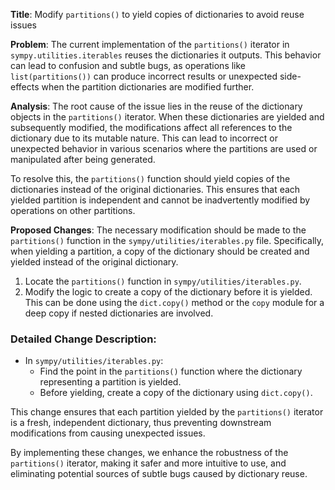 **Title**: Modify `partitions()` to yield copies of dictionaries to avoid reuse issues

**Problem**:
The current implementation of the `partitions()` iterator in `sympy.utilities.iterables` reuses the dictionaries it outputs. This behavior can lead to confusion and subtle bugs, as operations like `list(partitions())` can produce incorrect results or unexpected side-effects when the partition dictionaries are modified further.

**Analysis**:
The root cause of the issue lies in the reuse of the dictionary objects in the `partitions()` iterator. When these dictionaries are yielded and subsequently modified, the modifications affect all references to the dictionary due to its mutable nature. This can lead to incorrect or unexpected behavior in various scenarios where the partitions are used or manipulated after being generated.

To resolve this, the `partitions()` function should yield copies of the dictionaries instead of the original dictionaries. This ensures that each yielded partition is independent and cannot be inadvertently modified by operations on other partitions.

**Proposed Changes**:
The necessary modification should be made to the `partitions()` function in the `sympy/utilities/iterables.py` file. Specifically, when yielding a partition, a copy of the dictionary should be created and yielded instead of the original dictionary.

1. Locate the `partitions()` function in `sympy/utilities/iterables.py`.
2. Modify the logic to create a copy of the dictionary before it is yielded. This can be done using the `dict.copy()` method or the `copy` module for a deep copy if nested dictionaries are involved.

### Detailed Change Description:
- In `sympy/utilities/iterables.py`:
  - Find the point in the `partitions()` function where the dictionary representing a partition is yielded.
  - Before yielding, create a copy of the dictionary using `dict.copy()`.

This change ensures that each partition yielded by the `partitions()` iterator is a fresh, independent dictionary, thus preventing downstream modifications from causing unexpected issues.

By implementing these changes, we enhance the robustness of the `partitions()` iterator, making it safer and more intuitive to use, and eliminating potential sources of subtle bugs caused by dictionary reuse.